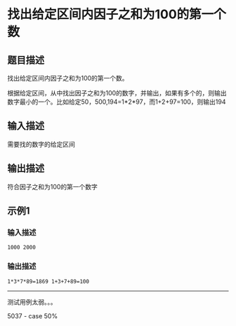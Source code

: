 # 找出给定区间内因子之和为100的第一个数

## 题目描述
找出给定区间内因子之和为100的第一个数。

根据给定区间，从中找出因子之和为100的数字，并输出，如果有多个的，则输出数字最小的一个。比如给定50，500,194=1\*2\*97，而1+2+97=100，则输出194
## 输入描述
需要找的数字的给定区间
## 输出描述
符合因子之和为100的第一个数字

## 示例1
### 输入描述
	1000 2000

### 输出描述
	1*3*7*89=1869 1+3+7+89=100

----

测试用例太弱。。。

5037 - case 50%